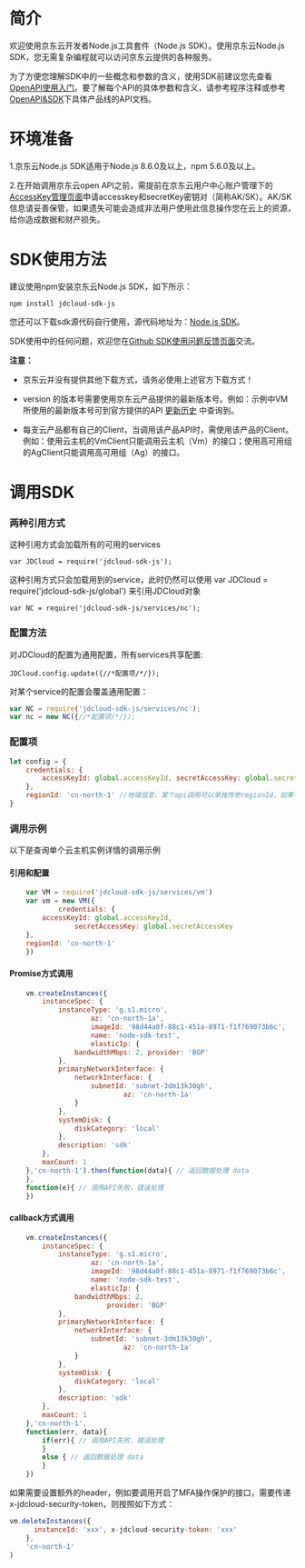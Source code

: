 
# 简介 #

欢迎使用京东云开发者Node.js工具套件（Node.js SDK）。使用京东云Node.js SDK，您无需复杂编程就可以访问京东云提供的各种服务。

为了方便您理解SDK中的一些概念和参数的含义，使用SDK前建议您先查看[OpenAPI使用入门](../../API/Common-Declaration/Introduction.md )。要了解每个API的具体参数和含义，请参考程序注释或参考[OpenAPI&SDK](https://www.jdcloud.com/help/faq?act=3)下具体产品线的API文档。


# 环境准备 #

1.京东云Node.js SDK适用于Node.js 8.6.0及以上，npm 5.6.0及以上。

2.在开始调用京东云open API之前，需提前在京东云用户中心账户管理下的[AccessKey管理页面](https://uc.jdcloud.com/accesskey/index)申请accesskey和secretKey密钥对（简称AK/SK）。AK/SK信息请妥善保管，如果遗失可能会造成非法用户使用此信息操作您在云上的资源，给你造成数据和财产损失。


# SDK使用方法 #

建议使用npm安装京东云Node.js SDK，如下所示：
```
npm install jdcloud-sdk-js
```

您还可以下载sdk源代码自行使用，源代码地址为：[Node.js SDK](https://github.com/jdcloud-api/jdcloud-sdk-nodejs)。

SDK使用中的任何问题，欢迎您在[Github SDK使用问题反馈页面](https://github.com/jdcloud-api/jdcloud-sdk-nodejs/issues)交流。


**注意：**

- 京东云并没有提供其他下载方式，请务必使用上述官方下载方式！

- version 的版本号需要使用京东云产品提供的最新版本号。例如：示例中VM所使用的最新版本号可到官方提供的API  [更新历史](../../API/Virtual-Machines/ChangeLog.md)  中查询到。

- 每支云产品都有自己的Client，当调用该产品API时，需使用该产品的Client。例如：使用云主机的VmClient只能调用云主机（Vm）的接口；使用高可用组的AgClient只能调用高可用组（Ag）的接口。


 


 
# 调用SDK #


### 两种引用方式 ###

这种引用方式会加载所有的可用的services
```
var JDCloud = require('jdcloud-sdk-js');
```
这种引用方式只会加载用到的service，此时仍然可以使用 var JDCloud = require('jdcloud-sdk-js/global') 来引用JDCloud对象
```
var NC = require('jdcloud-sdk-js/services/nc');
```

### 配置方法  ###

对JDCloud的配置为通用配置，所有services共享配置:
```
JDCloud.config.update({//*配置项/*/});
```
对某个service的配置会覆盖通用配置：
```JavaScript
var NC = require('jdcloud-sdk-js/services/nc'); 
var nc = new NC({//*配置项/*/});
```

### 配置项 ###
```JavaScript
let config = { 
	credentials: { 
		accessKeyId: global.accessKeyId, secretAccessKey: global.secretAccessKey 
	},
	regionId: 'cn-north-1' //地域信息，某个api调用可以单独传参regionId，如果不传则会使用此配置中的regionId 
}
```

### 调用示例 ###

以下是查询单个云主机实例详情的调用示例


####  引用和配置  ####
```JavaScript
    var VM = require('jdcloud-sdk-js/services/vm')
    var vm = new VM({
            credentials: {
        accessKeyId: global.accessKeyId,
                secretAccessKey: global.secretAccessKey
    },
    regionId: 'cn-north-1'
    })
```


#### Promise方式调用 #### 
```JavaScript
	vm.createInstances({
        instanceSpec: {
            instanceType: 'g.s1.micro',
                    az: 'cn-north-1a',
                    imageId: '98d44a0f-88c1-451a-8971-f1f769073b6c',
                    name: 'node-sdk-test',
                    elasticIp: {
                bandwidthMbps: 2, provider: 'BGP'
            },
            primaryNetworkInterface: {
                networkInterface: {
                    subnetId: 'subnet-3dm13k30gh',
                            az: 'cn-north-1a'
                }
            },
            systemDisk: {
                diskCategory: 'local'
            },
            description: 'sdk'
        },
        maxCount: 1
    },'cn-north-1').then(function(data){ // 返回数据处理 data 
    },
    function(e){ // 调用API失败，错误处理 
    })
```


#### callback方式调用 #### 
```JavaScript
	vm.createInstances({
        instanceSpec: {
            instanceType: 'g.s1.micro',
                    az: 'cn-north-1a',
                    imageId: '98d44a0f-88c1-451a-8971-f1f769073b6c',
                    name: 'node-sdk-test',
                    elasticIp: {
                bandwidthMbps: 2,
                        provider: 'BGP'
            },
            primaryNetworkInterface: {
                networkInterface: {
                    subnetId: 'subnet-3dm13k30gh',
                            az: 'cn-north-1a'
                }
            },
            systemDisk: {
                diskCategory: 'local'
            },
            description: 'sdk'
        },
        maxCount: 1
    },'cn-north-1',
    function(err, data){
        if(err){ // 调用API失败，错误处理 
        } 
		else { // 返回数据处理 data 
        } 
    })
```
如果需要设置额外的header，例如要调用开启了MFA操作保护的接口，需要传递x-jdcloud-security-token，则按照如下方式：
```JavaScript
vm.deleteInstances({ 
	  instanceId: 'xxx', x-jdcloud-security-token: 'xxx' 
	}, 
	'cn-north-1'
)	
```


